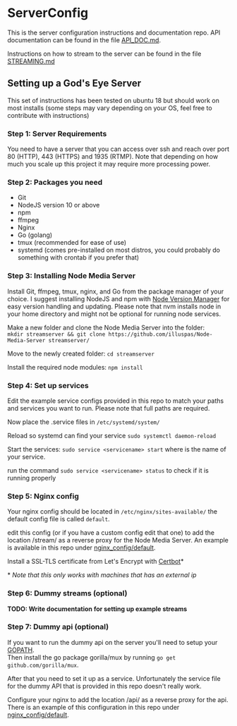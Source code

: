 # ServerConfig

This is the server configuration instructions and documentation repo.
API documentation can be found in the file [API_DOC.md](/API_DOC.md).

Instructions on how to stream to the server can be found in the file [STREAMING.md](/STREAMING.md)


## Setting up a God's Eye Server

This set of instructions has been tested on ubuntu 18 but should work on most installs
(some steps may vary depending on your OS, feel free to contribute with instructions)

### Step 1: Server Requirements
You need to have a server that you can access over ssh and reach over port 80 (HTTP), 443 (HTTPS) and 1935 (RTMP).
Note that depending on how much you scale up this project it may require more processing
power.

### Step 2: Packages you need
 * Git
 * NodeJS version 10 or above
 * npm
 * ffmpeg
 * Nginx
 * Go (golang)
 * tmux (recommended for ease of use)
 * systemd (comes pre-installed on most distros, you could probably do something with crontab if you prefer that)


### Step 3: Installing Node Media Server
Install Git, ffmpeg, tmux, nginx, and Go from the package manager of your choice.
I suggest installing NodeJS and npm with [Node Version Manager](https://github.com/creationix/nvm)
for easy version handling and updating. Please note that nvm installs node in your home
directory and might not be optional for running node services.

Make a new folder and clone the Node Media Server into the folder:  
`mkdir streamserver && git clone https://github.com/illuspas/Node-Media-Server streamserver/`

Move to the newly created folder: `cd streamserver`

Install the required node modules: `npm install`


### Step 4: Set up services

Edit the example service configs provided in this repo to match your paths
and services you want to run. Please note that full paths are required.

Now place the .service files in `/etc/systemd/system/`

Reload so systemd can find your service `sudo systemctl daemon-reload`

Start the services: `sudo service <servicename> start` where <servicename> is the name of your service.

run the command `sudo service <servicename> status` to check if it is running properly

### Step 5: Nginx config

Your nginx config should be located in `/etc/nginx/sites-available/`
the default config file is called `default`.

edit this config (or if you have a custom config edit that one) to add
the location /stream/ as a reverse proxy for the Node Media Server. An example is
available in this repo under [nginx_config/default](/nginx_config/default).

Install a SSL-TLS certificate from Let's Encrypt with [Certbot](https://certbot.eff.org/)*

\* *Note that this only works with machines that has an external ip*

### Step 6: Dummy streams (optional)

**TODO: Write documentation for setting up example streams**

### Step 7: Dummy api (optional)

If you want to run the dummy api on the server you'll need to setup your [GOPATH](https://golang.org/doc/code.html#GOPATH).  
Then install the go package gorilla/mux by running `go get github.com/gorilla/mux`.  

After that you need to set it up as a service. Unfortunately the service file for the
dummy API that is provided in this repo doesn't really work.

Configure your nginx to add the location /api/ as a reverse proxy for the api.
There is an example of this configuration in this repo under [nginx_config/default](/nginx_config/default).
